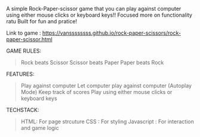 A simple Rock-Paper-scissor game that you can play against computer using either mouse clicks or keyboard keys!!
Focused more on functionality ratu
Built for fun and pratice!

Link to game : https://vanssssssss.github.io/rock-paper-scissors/rock-paper-scissor.html

GAME RULES:
> Rock beats Scissor
> Scissor beats Paper
> Paper beats Rock

FEATURES:
> Play against computer
> Let computer play against computer (Autoplay Mode)
> Keep track of scores
> Play using either mouse clicks or keyboard keys

TECHSTACK:
> HTML: For page strcuture
> CSS : For styling
> Javascript : For interaction and game logic
